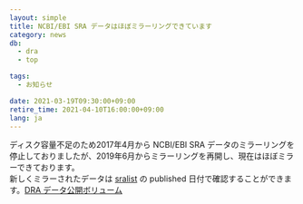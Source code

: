 ```yaml
---
layout: simple
title: NCBI/EBI SRA データはほぼミラーリングできています
category: news
db:
  - dra
  - top

tags:
  - お知らせ

date: 2021-03-19T09:30:00+09:00
retire_time: 2021-04-10T16:00:00+09:00
lang: ja
---
```


ディスク容量不足のため2017年4月から NCBI/EBI SRA データのミラーリングを停止しておりましたが、2019年6月からミラーリングを再開し、現在はほぼミラーできております。    
新しくミラーされたデータは [sralist](https://ddbj.nig.ac.jp/public/ddbj_database/dra/meta/list/) の published 日付で確認することができます。[DRA データ公開ボリューム](/statistics/index.html#dra-release)


